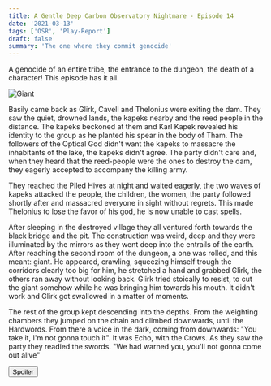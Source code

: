 ```yaml
---
title: A Gentle Deep Carbon Observatory Nightmare - Episode 14
date: '2021-03-13'
tags: ['OSR', 'Play-Report']
draft: false
summary: 'The one where they commit genocide'
---
```


A genocide of an entire tribe, the entrance to the dungeon, the death of a character! This episode has it all.

![Giant](https://i.imgur.com/1wcgycA.png)

Basily came back as Glirk, Cavell and Thelonius were exiting the dam. They saw the quiet, drowned lands, the kapeks nearby and the reed people in the distance. The kapeks beckoned at them and Karl Kapek revealed his identity to the group as he planted his spear in the body of Tham. The followers of the Optical God didn't want the kapeks to massacre the inhabitants of the lake, the kapeks didn't agree. The party didn't care and, when they heard that the reed-people were the ones to destroy the dam, they eagerly accepted to accompany the killing army.

They reached the Piled Hives at night and waited eagerly, the two waves of kapeks attacked the people, the children, the women, the party followed shortly after and massacred everyone in sight without regrets. This made Thelonius to lose the favor of his god, he is now unable to cast spells.

After sleeping in the destroyed village they all ventured forth towards the black bridge and the pit. The construction was weird, deep and they were illuminated by the mirrors as they went deep into the entrails of the earth. After reaching the second room of the dungeon, a one was rolled, and this meant: giant. He appeared, crawling, squeezing himself trough the corridors clearly too big for him, he stretched a hand and grabbed Glirk, the others ran away without looking back. Glirk tried stoically to resist, to cut the giant somehow while he was bringing him towards his mouth. It didn't work and Glirk got swallowed in a matter of moments.

The rest of the group kept descending into the depths. From the weighting chambers they jumped on the chain and climbed downwards, until the Hardwords. From there a voice in the dark, coming from downwards: "You take it, I'm not gonna touch it". It was Echo, with the Crows. As they saw the party they readied the swords. "We had warned you, you'll not gonna come out alive"

<button title="Click to show/hide content" type="button" onclick="if(document.getElementById('spoiler') .style.display=='none') {document.getElementById('spoiler') .style.display=''}else{document.getElementById('spoiler') .style.display='none'}">Spoiler</button>

<div id="spoiler" style="display:none; background: #4a4a4a;
  border-left: 10px solid #ccc;
  margin: 1.5em 10px;
  padding: 0.5em 10px;">
While the atmosphere is fantastic, my players aren't enjoying it that much. They feel like whatever they do, the result is negative and they're gonna die. I can't blame them. Most of the treasure has to be brought to safety, it's sparse and rare, the giant is very deadly. They don't have the freedom of coming and going whenever they want from the dungeon. We'll see how it goes, I'll review it once we finish.
</div>
